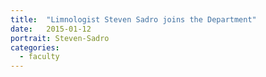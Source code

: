 ```yaml
---
title:  "Limnologist Steven Sadro joins the Department"
date:   2015-01-12
portrait: Steven-Sadro
categories:
  - faculty
---
```

